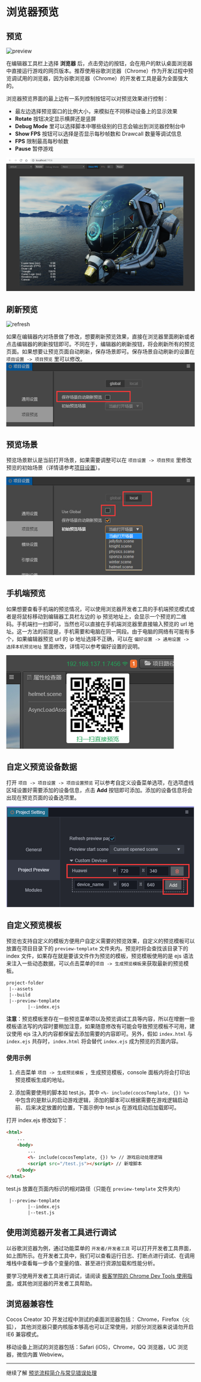 
# 浏览器预览

## 预览

![preview](index/preview.jpg)

在编辑器工具栏上选择 **浏览器** 后，点击旁边的按钮，会在用户的默认桌面浏览器中直接运行游戏的网页版本。推荐使用谷歌浏览器（Chrome）作为开发过程中预览调试用的浏览器，因为谷歌浏览器（Chrome）的开发者工具是最为全面强大的。

浏览器预览界面的最上边有一系列控制按钮可以对预览效果进行控制：

- 最左边选择预览窗口的比例大小，来模拟在不同移动设备上的显示效果
- **Rotate** 按钮决定显示横屏还是竖屏
- **Debug Mode** 里可以选择脚本中哪些级别的日志会输出到浏览器控制台中
- **Show FPS** 按钮可以选择是否显示每秒帧数和 Drawcall 数量等调试信息
- **FPS** 限制最高每秒帧数
- **Pause** 暂停游戏

![browser](index/browser.png)

## 刷新预览

![refresh](index/refresh.jpg)

如果在编辑器内对场景做了修改，想要刷新预览效果，直接在浏览器里面刷新或者点击编辑器的刷新按钮即可。不同在于，编辑器的刷新按钮，将会刷新所有的预览页面。如果想要让预览页面自动刷新，保存场景即可。保存场景自动刷新的设置在 `项目设置 -> 项目预览` 里可以修改。
![start-scene](index/auto-refresh.png)

## 预览场景

预览场景默认是当前打开场景，如果需要调整可以在 `项目设置 -> 项目预览` 里修改预览的初始场景（详情请参考[项目设置](../project/index.md)）。

![start-scenel](index/start-scene.png)

## 手机端预览

如果想要查看手机端的预览情况，可以使用浏览器开发者工具的手机端预览模式或者是将鼠标移动到编辑器工具栏左边的 ip 预览地址上，会显示一个预览的二维码。手机端扫一扫即可，当然也可以直接在手机端浏览器里直接输入预览的 url 地址。这一方法的前提是，手机需要和电脑在同一网段。由于电脑的网络有可能有多个，如果编辑器预览 url 的 ip 地址选择不正确，可以在 `偏好设置 -> 通用设置 -> 选择本机预览地址` 里面修改，详情可以参考偏好设置的说明。

![preview-url](index/preview-url.png)

## 自定义预览设备数据

打开 `项目 -> 项目设置 -> 项目设置预览` 可以参考自定义设备菜单选项，在选项虚线区域设置好需要添加的设备信息，点击 **Add** 按钮即可添加。添加的设备信息将会出现在预览页面的设备选项里。

![自定义设备数据](browser/custom-devices.jpg)

## 自定义预览模板

预览也支持自定义的模板方便用户自定义需要的预览效果，自定义的预览模板可以放置在项目目录下的 `preview-template` 文件夹内。预览时将会查找该目录下的 index 文件，如果存在就是要该文件作为预览的模板，预览模板使用的是 ejs 语法来注入一些动态数据，可以点击菜单的`项目 -> 生成预览模板`来获取最新的预览模板。

```
project-folder
 |--assets
 |--build
 |--preview-template
        |--index.ejs
```

**注意**：预览模板里存在一些预览菜单项以及预览调试工具等内容，所以在增删一些模板语法写的内容时要稍加注意，如果随意修改有可能会导致预览模板不可用，建议使用 ejs 注入的内容都保留去添加需要的内容即可。另外，假如 `index.html` 与 `index.ejs` 共存时，`index.html` 将会替代 `index.ejs` 成为预览的页面内容。

### 使用示例

1. 点击菜单 `项目 -> 生成预览模板` ，生成预览模板，console 面板内将会打印出预览模板生成的地址。

2. 添加需要使用的脚本如 test.js，其中 `<%- include(cocosTemplate, {}) %>` 中包含的是默认的启动游戏逻辑，添加的脚本可以根据需要在游戏逻辑启动前、后来决定放置的位置，下面示例中 test.js 在游戏启动后加载即可。

打开 index.ejs 修改如下：

```html
<html>
    ...
    <body>
        ...
        <%- include(cocosTemplate, {}) %> // 游戏启动处理逻辑
        <script src="/test.js"></script> // 新增脚本
    </body>
</html>
```

test.js 放置在页面内标识的相对路径（只能在 `preview-template` 文件夹内）

```
 |--preview-template
        |--index.ejs
        |--test.js
```

## 使用浏览器开发者工具进行调试

以谷歌浏览器为例，通过功能菜单的 `开发者/开发者工具` 可以打开开发者工具界面，如上图所示。在开发者工具中，我们可以查看运行日志、打断点进行调试、在调用堆栈中查看每一步各个变量的值、甚至进行资源加载和性能分析。

要学习使用开发者工具进行调试，请阅读 [极客学院的 Chrome Dev Tools 使用指南](http://wiki.jikexueyuan.com/project/chrome-devtools/overview.html)，或其他浏览器的开发者工具帮助。

## 浏览器兼容性

Cocos Creator 3D 开发过程中测试的桌面浏览器包括： Chrome，Firefox（火狐），
其他浏览器只要内核版本够高也可以正常使用，对部分浏览器来说请勿开启 IE6 兼容模式。

移动设备上测试的浏览器包括：Safari (iOS)，Chrome，QQ 浏览器，UC 浏览器，微信内置 Webview。
<hr>

继续了解 [预览流程简介与常见错误处理](preview-guid.md)
